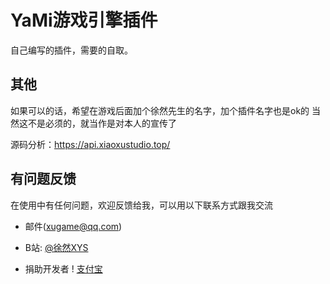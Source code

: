 <!--
 * @Author: xuranXYS
 * @LastEditTime: 2024-01-20 22:44:18
 * @GitHub: www.github.com/xiaoxustudio
 * @WebSite: www.xiaoxustudio.top
 * @Description: By xuranXYS
-->
# YaMi游戏引擎插件
自己编写的插件，需要的自取。

## 其他
如果可以的话，希望在游戏后面加个徐然先生的名字，加个插件名字也是ok的
当然这不是必须的，就当作是对本人的宣传了  

源码分析：https://api.xiaoxustudio.top/

## 有问题反馈
在使用中有任何问题，欢迎反馈给我，可以用以下联系方式跟我交流

* 邮件(xugame@qq.com)
* B站: [@徐然XYS](https://space.bilibili.com/291565199)

* 捐助开发者
! [支付宝](https://github.com/xiaoxu1111/xuranxys_Game/blob/main/zfb.jpg)
